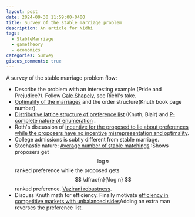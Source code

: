 ```yaml
---
layout: post
date: 2024-09-30 11:59:00-0400
title: Survey of the stable marriage problem
description: An article for Nidhi
tags:
  - StableMarriage
  - gametheory
  - economics
categories: Survey
giscus_comments: true
---
```


A survey of the stable marriage problem flow:

- Describe the problem with an interesting example (Pride and Prejudice?). Follow [Gale Shapely](https://www.eecs.harvard.edu/cs286r/courses/fall09/papers/galeshapley.pdf), see Riehl's take.
- [Optimality of the marriages](https://www.eecs.harvard.edu/cs286r/courses/fall09/papers/galeshapley.pdf) and the order structure(Knuth book page number).
- [Distributive lattice structure of preference list](/downloads/blair1984.pdf) (Knuth, Blair) and [P-complete nature of enumeration](https://epubs.siam.org/doi/10.1137/0215048) .
- Roth's discussion of [incentive for the proposed to lie about preferences while the proposers have no incentive](http://www.eecs.harvard.edu/cs286r/courses/fall09/papers/roth.pdf) [misrepresentation and optimality](http://pareto.uab.es/jmasso/pdf/RothJET1984.pdf).
- College admissions is subtly different from stable marriage.
- Stochastic nature: [Average number of stable matchings](https://kylewoodward.com/blog-data/pdfs/references/pittel-siam-journal-on-discrete-mathematics-1989A.pdf) :Shows proposers get $$ \log n $$ ranked preference while the proposed gets $$ \dfrac{n}{\log n} $$ ranked preference. [Vazirani robustness](https://arxiv.org/pdf/1804.00553).
- Discuss Knuth math for efficiency. Finally motivate [efficiency in competitive markets with unbalanced sides](https://www.journals.uchicago.edu/doi/full/10.1086/689869)Adding an extra man reverses the preference list.
